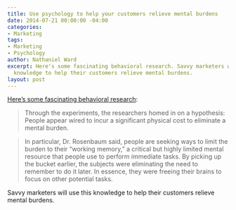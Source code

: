 ```yaml
---
title: Use psychology to help your customers relieve mental burdens
date: 2014-07-21 00:00:00 -04:00
categories:
- Marketing
tags:
- Marketing
- Psychology
author: Nathaniel Ward
excerpt: Here's some fascinating behavioral research. Savvy marketers will use this
  knowledge to help their customers relieve mental burdens.
layout: post
---
```


[Here’s some fascinating behavioral research][1]:

> Through the experiments, the researchers homed in on a hypothesis: People appear wired to incur a significant physical cost to eliminate a mental burden.

> In particular, Dr. Rosenbaum said, people are seeking ways to limit the burden to their “working memory,” a critical but highly limited mental resource that people use to perform immediate tasks. By picking up the bucket earlier, the subjects were eliminating the need to remember to do it later. In essence, they were freeing their brains to focus on other potential tasks.

Savvy marketers will use this knowledge to help their customers relieve mental burdens.

[1]: http://www.nytimes.com/2014/07/20/business/sometimes-early-birds-are-too-early.html